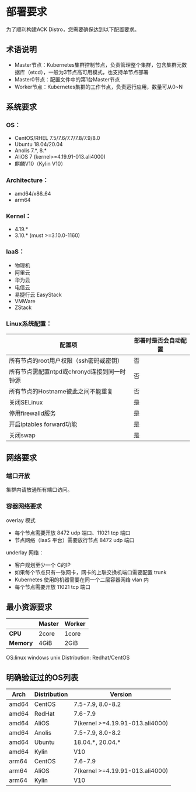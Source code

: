 # 部署要求

为了顺利构建ACK Distro，您需要确保达到以下配置要求。

## 术语说明

- Master节点：Kubernetes集群控制节点，负责管理整个集群，包含集群元数据库（etcd），一般为3节点高可用模式，也支持单节点部署
- Master0节点：配置文件中的第1台Master节点
- Worker节点：Kubernetes集群的工作节点，负责运行应用，数量可从0~N

## 系统要求

### OS：

- CentOS/RHEL 7.5/7.6/7.7/7.8/7.9/8.0
- Ubuntu 18.04/20.04
- Anolis 7.\*, 8.\*
- AliOS 7 (kernel>=4.19.91-013.ali4000)
- 麒麟V10（Kylin V10）

### Architecture：

- amd64/x86_64
- arm64

### Kernel：

- 4.19.*
- 3.10.* (must >=3.10.0-1160)

### IaaS：

- 物理机
- 阿里云
- 华为云
- 电信云
- 易捷行云 EasyStack
- VMWare
- ZStack

### Linux系统配置：

| **配置项** | **部署时是否会自动配置** |
| --- | --- |
| 所有节点的root用户权限（ssh密码或密钥） | 否 |
| 所有节点需配置ntpd或chronyd连接到同一时钟源 | 否 |
| 所有节点的Hostname彼此之间不能重复 | 否 |
| 关闭SELinux | 是 |
| 停用firewalld服务 | 是 |
| 开启iptables forward功能 | 是 |
| 关闭swap | 是 |

## 网络要求

### 端口开放

集群内请放通所有端口访问。

### 容器网络要求

overlay 模式

- 每个节点需要开放 8472 udp 端口、11021 tcp 端口
- 节点网络（IaaS 平台）需要放行节点 8472 udp 端口

underlay 网络：

- 客户规划至少一个 C的IP
- 如果每个节点只有一张网卡，网卡的上联交换机端口需要配置 trunk
- Kubernetes 使用的机器需要在同一个二层容器网络 vlan 内
- 每个节点需要开放 11021 tcp 端口

## 最小资源要求

|  | **Master** | **Worker** |
| --- | --- | --- |
| **CPU** |  2core | 1core |
| **Memory** | 4GiB | 2GiB |

OS:linux windows unix
Distribution: Redhat/CentOS

## 明确验证过的OS列表

| **Arch**                    | **Distribution** | **Version**                     |
|-----------------------------|------------------|---------------------------------|
| amd64                       | CentOS           | 7.5-7.9, 8.0-8.2                |
| amd64                       | RedHat           | 7.6-7.9                         |
| amd64                       | AliOS            | 7(kernel >=4.19.91-013.ali4000) |
| amd64                       | Anolis           | 7.5-7.9, 8.0-8.2                |
| amd64                       | Ubuntu           | 18.04.\*, 20.04.\*              |
| amd64                       | Kylin            | V10                             |
| arm64                       | CentOS           | 7.6-7.9                         |
| arm64                       | AliOS            | 7(kernel >=4.19.91-013.ali4000) |
| arm64                       | Kylin            | V10                             |
